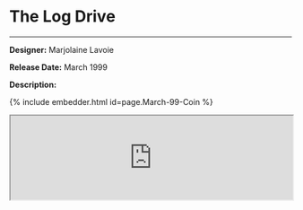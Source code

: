 # The Log Drive 

*     *     *     *  

**Designer:** Marjolaine Lavoie

**Release Date:** March 1999 

**Description:** 


<div id="viewerContainer">
		<script  type="text/javascript">
			createRtiViewer("viewerContainer", "webrti", 900, 600); 
		</script>
	</div>
	
{% include embedder.html id=page.March-99-Coin %}

<iframe src="https://mslafrenie.github.io/March-99-Coin/index.html" width = 100%></iframe>
